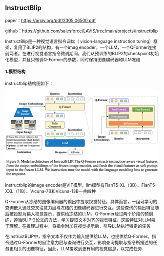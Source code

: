 ## InstructBlip

paper：https://arxiv.org/pdf/2305.06500.pdf

github：https://github.com/salesforce/LAVIS/tree/main/projects/instructblip

InstructBlip是一种视觉语言指令调优（ vision-language instruction tuning）框架，复用了BLIP2的结构，有一个imag encoder，一个LLM，一个QFormer连接前两者。在进行视觉语言指令微调期间，我们从预训练的BLIP2的checkpoint初始化模型，并且只微调Q-Former的参数，同时保持图像编码器和LLM冻结

#### 1.模型结构

instructblip结构图如下：

![](image/instructblip1.png)

instructblip的image encoder是VIT模型，llm模型有FlanT5-XL（3B）、FlanT5-XXL（11B）、Vicuna-7B和Vicuna-13B一共四种

Q-Former从冻结的图像编码器的输出中提取视觉特征。具体而言，一组可学习的查询嵌入通过交叉注意力层与冻结的图像编码器进行交互。这些查询的输出特征随后被投影为输入视觉提示，提供给冻结的LLM。Q-Former经过两个阶段的预训练，遵循BLIP-2论文的方法，学习提取文本对齐的视觉特征，这些特征对LLM易于理解。在推理过程中，将指令附加在视觉提示后，引导LLM执行特定的任务

在InstructBLIP中，指令文本不仅作为输入提供给LLM，也提供给Q-Former。指令通过Q-Former的自注意力层与查询进行交互，影响查询提取与指令所描述的任务更相关的图像特征。因此，LLM接收到更有用的视觉信息，以完成任务